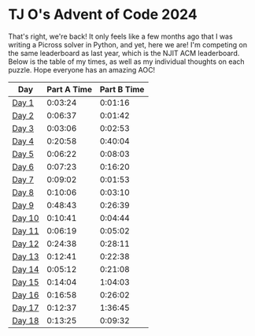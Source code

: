 # TJ O's Advent of Code 2024

That's right, we're back! It only feels like a few months ago that I was writing a Picross solver in Python, and yet, here we are! I'm competing on the same leaderboard as last year, which is the NJIT ACM leaderboard. Below is the table of my times, as well as my individual thoughts on each puzzle. Hope everyone has an amazing AOC!

| Day | Part A Time | Part B Time |
|---|---|---|
| [Day 1](notes/01.md) | 0:03:24 | 0:01:16 |
| [Day 2](notes/02.md) | 0:06:37 | 0:01:42 |
| [Day 3](notes/03.md) | 0:03:06 | 0:02:53 |
| [Day 4](notes/04.md) | 0:20:58 | 0:40:04 |
| [Day 5](notes/05.md) | 0:06:22 | 0:08:03 |
| [Day 6](notes/06.md) | 0:07:23 | 0:16:20 |
| [Day 7](notes/07.md) | 0:09:02 | 0:01:53 |
| [Day 8](notes/08.md) | 0:10:06 | 0:03:10 |
| [Day 9](notes/09.md) | 0:48:43 | 0:26:39 |
| [Day 10](notes/10.md) | 0:10:41 | 0:04:44 |
| [Day 11](notes/11.md) | 0:06:19 | 0:05:02 |
| [Day 12](notes/12.md) | 0:24:38 | 0:28:11 |
| [Day 13](notes/13.md) | 0:12:41 | 0:22:38 |
| [Day 14](notes/14.md) | 0:05:12 | 0:21:08 |
| [Day 15](notes/15.md) | 0:14:04 | 1:04:03 |
| [Day 16](notes/16.md) | 0:16:58 | 0:26:02 |
| [Day 17](notes/17.md) | 0:12:37 | 1:36:45 |
| [Day 18](notes/18.md) | 0:13:25 | 0:09:32 |